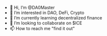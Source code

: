 - 👋 Hi, I’m @DA0Master
- 👀 I’m interested in DAO, DeFi, Crypto
- 🌱 I’m currently learning decentralized finance
- 💞️ I’m looking to collaborate on $ICE
- 📫 How to reach me "find it out"

<!---
DA0Master/DA0Master is a ✨ special ✨ repository because its `README.md` (this file) appears on your GitHub profile.
You can click the Preview link to take a look at your changes.
--->
